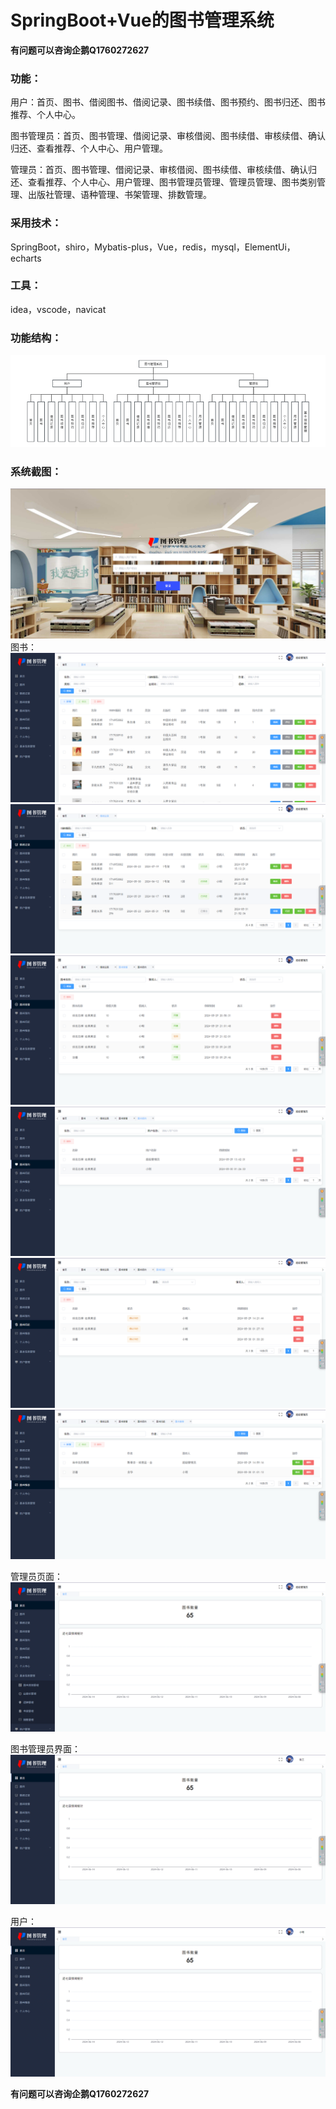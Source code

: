 # SpringBoot+Vue的图书管理系统

**有问题可以咨询企鹅Q1760272627** 

### 功能：
用户：首页、图书、借阅图书、借阅记录、图书续借、图书预约、图书归还、图书推荐、个人中心。

图书管理员：首页、图书管理、借阅记录、审核借阅、图书续借、审核续借、确认归还、查看推荐、个人中心、用户管理。

管理员：首页、图书管理、借阅记录、审核借阅、图书续借、审核续借、确认归还、查看推荐、个人中心、用户管理、图书管理员管理、管理员管理、图书类别管理、出版社管理、语种管理、书架管理、排数管理。

### 采用技术：
SpringBoot，shiro，Mybatis-plus，Vue，redis，mysql，ElementUi，echarts

### 工具：
idea，vscode，navicat

###  功能结构：
![功能结构](img/image.png)

### 系统截图：
![登录](img/image1.png)
图书：
![图书](img/image5.png)
![借阅记录](img/image6.png)
![图书续借](img/image7.png)
![图书预约](img/image8.png)
![图书归还](img/image9.png)
![图书推荐](img/image10.png)

管理员页面：
![管理员](img/image2.png)

图书管理员界面：
![图书管理员](img/image3.png)

用户：
![用户](img/image4.png)

**有问题可以咨询企鹅Q1760272627** 